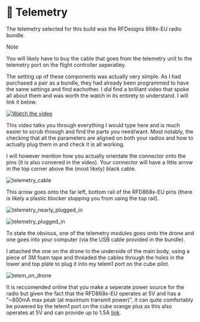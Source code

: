 # 📡 Telemetry
The telemetry selected for this build was the RFDesigns 868x-EU radio bundle. 

> [!NOTE]
> You will likely have to buy the cable that goes from the telemetry unit to the telemetry port on the flight controller seperatley.


The setting up of these components was actually very simple. As I had purchased a pair as a bundle, they had already been programmed to have the same settings and find eachother. I did find a brilliant video that spoke all about them and was worth the watch in its entirety to understand. I will link it below.

[![Watch the video](https://img.youtube.com/vi/lN28v68aL_Y/0.jpg)](https://www.youtube.com/watch?v=lN28v68aL_Y)

This video talks you through everything I would type here and is much easier to scrub through and find the parts you need/want. Most notably, the checking that all the parameters are aligned on both your radios and how to actually plug them in and check it is all working.

I will however mention how you actually orientate the connector onto the pins (it is also convered in the video). Your connector will have a little arrow in the top corner above the (most likely) black cable.

![telemetry_cable](https://github.com/user-attachments/assets/7c76d9c1-8b74-414f-a247-03822e803434)

This arrow goes onto the far left, bottom rail of the RFD868x-EU pins (there is likely a plastic blocker stopping you from using the top rail).

![telemetry_nearly_plugged_in](https://github.com/user-attachments/assets/114ac63d-f156-4cf9-99d8-894b9290fd90)

![telemetry_plugged_in](https://github.com/user-attachments/assets/2e7c4964-dbf0-48ac-a7a1-bf0ee9da5cf3)

To state the obvious, one of the telemetry modules goes onto the drone and one goes into your computer (via the USB cable provided in the bundle).

I attached the one on the drone to the underside of the main body, using a piece of 3M foam tape and threaded the cables through the holes in the lower and top plate to plug it into my telem1 port on the cube pilot.

![telem_on_drone](https://github.com/user-attachments/assets/dd0b87a7-73c8-4b77-982b-5bfd5819f13f)

It is reccomended online that you make a seperate power source for the radio but given the fact that the RFD868x-EU operates at 5V and has a "~800mA max peak (at maximum transmit power)", it can quite comfortably be powered by the telem1 port on the cube orange plus as this also operates at 5V and can provide up to 1.5A [link](https://discuss.cubepilot.org/t/serial-port-problems/5654/5).
